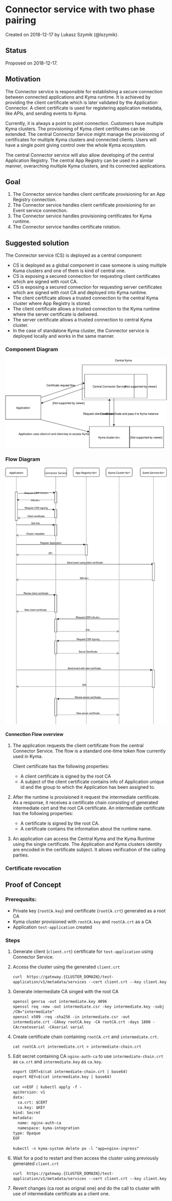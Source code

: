 # Connector service with two phase pairing

Created on 2018-12-17 by Lukasz Szymik (@lszymik).

## Status

Proposed on 2018-12-17.

## Motivation

The Connector service is responsible for establishing a secure connection between connected applications and Kyma runtime. It is achieved by providing the client certificate which is later validated by the Application Connector.
A client certificate is used for registering application metadata, like APIs, and sending events to Kyma.


Currently, it is always a point to point connection. Customers have multiple Kyma clusters. The provisioning of Kyma client certificates can be extended. The central Connector Service might manage the provisioning of certificates for multiple Kyma clusters and connected clients.
Users will have a single point giving control over the whole Kyma ecosystem.

The central Connector service will also allow developing of the central Application Registry. The central App Registry can be used in a similar manner, overarching multiple Kyma clusters, and its connected applications.


## Goal

1. The Connector service handles client certificate provisioning for an App Registry connection.
1. The Connector service handles client certificate provisioning for an Event service connection.
1. The Connector service handles provisioning certificates for Kyma runtime.
1. The Connector service handles certificate rotation.


## Suggested solution

The Connector service (CS) is deployed as a central component:

  - CS is deployed as a global component in case someone is using multiple Kuma clusters and one of them is kind of central one.
  - CS is exposing a secured connection for requesting client certificates which are signed with root CA.
  - CS is exposing a secured connection for requesting server certificates which are signed with root CA and deployed into Kyma runtime.
  - The client certificate allows a trusted connection to the central Kyma cluster where App Registry is stored.
  - The client certificate allows a trusted connection to the Kyma runtime where the server certificate is delivered.
  - The server certificate allows a trusted connection to central Kyma cluster.
  - In the case of standalone Kyma cluster, the Connector service is deployed locally and works in the same manner.



### Component Diagram

![Connector Service Component](assets/connector-service-component-diagram.svg)


### Flow Diagram

![Connector Service Flow](assets/connector-service-flow.svg)

#### Connection Flow overview

1. The application requests the client certificate from the central Connector Service. The flow is a standard one-time token flow currently used in Kyma. 
   
   Client certificate has the following properties:
       
   - A client certificate is signed by the root CA
   - A subject of the client certificate contains info of Application unique id and the group to which the Application has been assigned to.
   
2. After the runtime is provisioned it request the intermediate certificate. As a response, it receives a certificate chain consisting of generated intermediate cert and the root CA certificate. An intermediate certificate has the following properties:
   
   - A certificate is signed by the root CA.
   - A certificate contains the information about the runtime name.
   
3. An application can access the Central Kyma and the Kyma Runtime using the single certificate. The Application and Kyma clusters identity are encoded in the certificate subject. It allows verification of the calling parties.
   

### Certificate revocation 


  
   
   
## Proof of Concept


### Prerequsits:

- Private key (`rootCA.key`) and certificate (`rootCA.crt`) generated as a root CA
- Kyma cluster provisioned with `rootCA.key` and `rootCA.crt` as a CA
- Application `test-application` created

### Steps

1. Generate client (`client.crt`) certificate for `test-application` using Connector Service.
1. Access the cluster using the generated `client.crt`
    
    ```
    curl  https://gateway.{CLUSTER_DOMAIN}/test-application/v1/metadata/services --cert client.crt --key client.key
    ```
    
1. Generate intermediate CA singed with the root CA
    
    ```
    openssl genrsa -out intermediate.key 4096
    openssl req -new -out intermediate.csr -key intermediate.key -subj /CN="intermediate"
    openssl x509 -req -sha256 -in intermediate.csr -out intermediate.crt -CAkey rootCA.key -CA rootCA.crt -days 1800 -CAcreateserial -CAserial serial
    ```
    
1.  Create certificate chain containing `rootCA.crt` and `intermediate.crt`.
    
    ```
    cat rootCA.crt intermediate.crt > intermediate-chain.crt
    ```
    
1. Edit secret containing CA `nginx-auth-ca` to use `intermediate-chain.crt` as `ca.crt` and `intermediate.key` as `ca.key`.
    
    ```
    export CERT=$(cat intermediate-chain.crt | base64)
    export KEY=$(cat intermediate.key | base64)

    cat <<EOF | kubectl apply -f -
    apiVersion: v1
    data:
      ca.crt: $CERT
      ca.key: $KEY
    kind: Secret
    metadata:
      name: nginx-auth-ca
      namespace: kyma-integration
    type: Opaque
    EOF

    kubectl -n kyma-system delete po -l "app=nginx-ingress"
    ```
    
1. Wait for a pod to restart and then access the cluster using previously generated `client.crt`
    
    ```
    curl  https://gateway.{CLUSTER_DOMAIN}/test-application/v1/metadata/services --cert client.crt --key client.key
    ```

1. Revert changes (ca root as orignal one) and do the call to cluster with use of intermediate certificate as a client one.